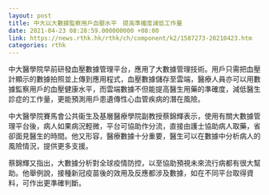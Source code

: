 ```yaml
---
layout: post
title: 中大以大數據監察用戶血壓水平　提高準確度減低工作量
date: 2021-04-23 08:28:59.000000000 +08:00
link: https://news.rthk.hk/rthk/ch/component/k2/1587273-20210423.htm
categories: rthk
---
```


中大醫學院早前研發血壓數據管理平台，應用了大數據管理技術。用戶只需把血壓計顯示的數據拍照並上傳到應用程式，血壓數據儲存至雲端，醫療人員亦可以用數據監察用戶的血壓健康水平，而雲端數據不但能提高醫生用藥的準確度，減低醫生診症的工作量，更能預測用戶患遺傳性心血管疾病的潛在風險。

中大醫學院賽馬會公共衞生及基層醫療學院副教授蔡錦輝表示，使用有關大數據管理平台後，病人如果病況輕微，平台可協助作分流，直接由護士協助病人取藥，省卻面見醫生的時間。他又形容，醫療數據十分重要，醫生可以在數據中分析病人的風險情況，提供更多支援。

蔡錦輝又指出，大數據分析對全球疫情防控，以至協助預視未來流行病都有很大幫助。他舉例說，接種新冠疫苗後的效用及反應都涉及數據，如在不同平台取得資料，可作出更準確判斷。
